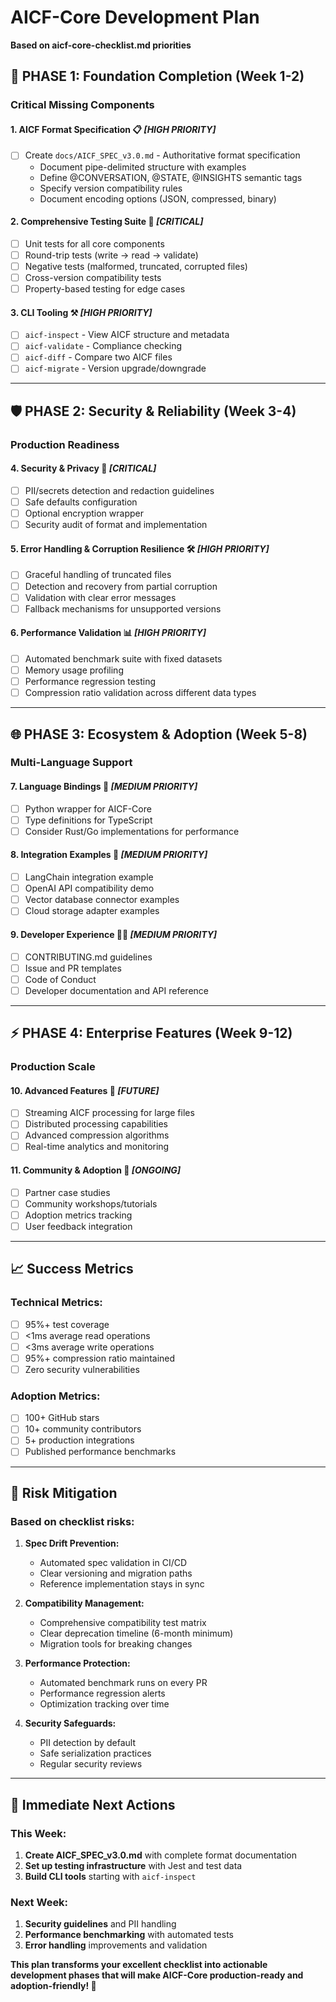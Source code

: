 # AICF-Core Development Plan

**Based on aicf-core-checklist.md priorities**

## 🎯 **PHASE 1: Foundation Completion (Week 1-2)**

### **Critical Missing Components**

#### 1. **AICF Format Specification** 📋 *[HIGH PRIORITY]*
- [ ] Create `docs/AICF_SPEC_v3.0.md` - Authoritative format specification
  - Document pipe-delimited structure with examples
  - Define @CONVERSATION, @STATE, @INSIGHTS semantic tags
  - Specify version compatibility rules
  - Document encoding options (JSON, compressed, binary)

#### 2. **Comprehensive Testing Suite** 🧪 *[CRITICAL]*
- [ ] Unit tests for all core components
- [ ] Round-trip tests (write → read → validate)
- [ ] Negative tests (malformed, truncated, corrupted files)
- [ ] Cross-version compatibility tests
- [ ] Property-based testing for edge cases

#### 3. **CLI Tooling** ⚒️ *[HIGH PRIORITY]*
- [ ] `aicf-inspect` - View AICF structure and metadata
- [ ] `aicf-validate` - Compliance checking
- [ ] `aicf-diff` - Compare two AICF files
- [ ] `aicf-migrate` - Version upgrade/downgrade

---

## 🛡️ **PHASE 2: Security & Reliability (Week 3-4)**

### **Production Readiness**

#### 4. **Security & Privacy** 🔐 *[CRITICAL]*
- [ ] PII/secrets detection and redaction guidelines
- [ ] Safe defaults configuration
- [ ] Optional encryption wrapper
- [ ] Security audit of format and implementation

#### 5. **Error Handling & Corruption Resilience** 🛠️ *[HIGH PRIORITY]*
- [ ] Graceful handling of truncated files
- [ ] Detection and recovery from partial corruption
- [ ] Validation with clear error messages
- [ ] Fallback mechanisms for unsupported versions

#### 6. **Performance Validation** 📊 *[HIGH PRIORITY]*
- [ ] Automated benchmark suite with fixed datasets
- [ ] Memory usage profiling
- [ ] Performance regression testing
- [ ] Compression ratio validation across different data types

---

## 🌐 **PHASE 3: Ecosystem & Adoption (Week 5-8)**

### **Multi-Language Support**

#### 7. **Language Bindings** 🔗 *[MEDIUM PRIORITY]*
- [ ] Python wrapper for AICF-Core
- [ ] Type definitions for TypeScript
- [ ] Consider Rust/Go implementations for performance

#### 8. **Integration Examples** 🔌 *[MEDIUM PRIORITY]*
- [ ] LangChain integration example
- [ ] OpenAI API compatibility demo
- [ ] Vector database connector examples
- [ ] Cloud storage adapter examples

#### 9. **Developer Experience** 👨‍💻 *[MEDIUM PRIORITY]*
- [ ] CONTRIBUTING.md guidelines
- [ ] Issue and PR templates
- [ ] Code of Conduct
- [ ] Developer documentation and API reference

---

## ⚡ **PHASE 4: Enterprise Features (Week 9-12)**

### **Production Scale**

#### 10. **Advanced Features** 🚀 *[FUTURE]*
- [ ] Streaming AICF processing for large files
- [ ] Distributed processing capabilities
- [ ] Advanced compression algorithms
- [ ] Real-time analytics and monitoring

#### 11. **Community & Adoption** 🤝 *[ONGOING]*
- [ ] Partner case studies
- [ ] Community workshops/tutorials  
- [ ] Adoption metrics tracking
- [ ] User feedback integration

---

## 📈 **Success Metrics**

### **Technical Metrics:**
- [ ] 95%+ test coverage
- [ ] <1ms average read operations
- [ ] <3ms average write operations
- [ ] 95%+ compression ratio maintained
- [ ] Zero security vulnerabilities

### **Adoption Metrics:**
- [ ] 100+ GitHub stars
- [ ] 10+ community contributors
- [ ] 5+ production integrations
- [ ] Published performance benchmarks

---

## 🛑 **Risk Mitigation**

### **Based on checklist risks:**

1. **Spec Drift Prevention:**
   - Automated spec validation in CI/CD
   - Clear versioning and migration paths
   - Reference implementation stays in sync

2. **Compatibility Management:**
   - Comprehensive compatibility test matrix
   - Clear deprecation timeline (6-month minimum)
   - Migration tools for breaking changes

3. **Performance Protection:**
   - Automated benchmark runs on every PR
   - Performance regression alerts
   - Optimization tracking over time

4. **Security Safeguards:**
   - PII detection by default
   - Safe serialization practices
   - Regular security reviews

---

## 🎯 **Immediate Next Actions**

### **This Week:**
1. **Create AICF_SPEC_v3.0.md** with complete format documentation
2. **Set up testing infrastructure** with Jest and test data
3. **Build CLI tools** starting with `aicf-inspect`

### **Next Week:**
1. **Security guidelines** and PII handling
2. **Performance benchmarking** with automated tests
3. **Error handling** improvements and validation

**This plan transforms your excellent checklist into actionable development phases that will make AICF-Core production-ready and adoption-friendly! 🌟**